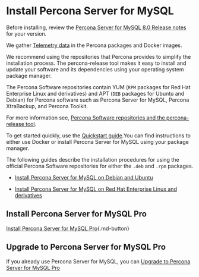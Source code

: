 # Install Percona Server for MySQL

Before installing, review the [Percona Server for MySQL 8.0 Release notes](release-notes/release-notes_index.md) for your version.

We gather [Telemetry data] in the Percona packages and Docker images.

We recommend using the repositories that Percona provides to simplify the installation process. The percona-release tool makes it easy to install and update your software and its dependencies using your operating system package manager.

The Percona Software repositories contain YUM (`RPM` packages for Red Hat Enterprise Linux and derivatives) and APT (`DEB` packages for Ubuntu and Debian) for Percona software such as Percona Server for MySQL, Percona XtraBackup, and Percona Toolkit.

For more information see,  [Percona Software repositories and the percona-release tool].

To get started quickly, use the [Quickstart guide].You can find instructions to either use Docker or install Percona Server for MySQL using your package manager.

The following guides describe the installation procedures for using the official Percona Software repositories for either the `.deb` and `.rpm` packages.

* [Install Percona Server for MySQL on Debian and Ubuntu](apt-repo.md)

* [Install Percona Server for MySQL on Red Hat Enterprise Linux and derivatives](yum-repo.md)

## Install Percona Server for MySQL Pro

[Install Percona Server for MySQL Pro](install-pro.md){.md-button}

## Upgrade to Percona Server for MySQL Pro

If you already use Percona Server for MySQL, you can [Upgrade to Percona Server for MySQL Pro](upgrade-pro.md)

[Telemetry data]: telemetry.md
[Percona Software repositories and the percona-release tool]:percona-release.md
[Quickstart guide]: quickstart-overview.md

